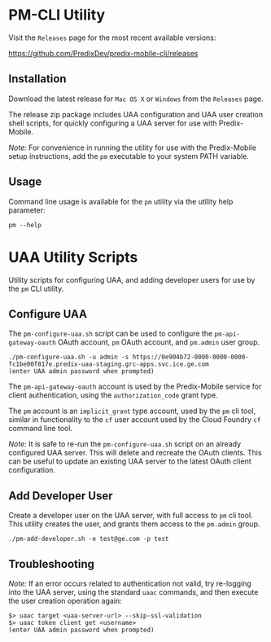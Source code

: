 # PM-CLI Utility

Visit the `Releases` page for the most recent available versions:

https://github.com/PredixDev/predix-mobile-cli/releases

## Installation

Download the latest release for `Mac OS X` or `Windows` from the `Releases` page.

The release zip package includes UAA configuration and UAA user creation shell scripts, for quickly configuring a UAA server for use with Predix-Mobile.

_Note:_ For convenience in running the utility for use with the Predix-Mobile setup instructions, add the `pm` executable to your system PATH variable.

## Usage

Command line usage is available for the `pm` utility via the utility help parameter:

```
pm --help
```




# UAA Utility Scripts

Utility scripts for configuring UAA, and adding developer users for use by the `pm` CLI utility.

## Configure UAA

The `pm-configure-uaa.sh` script can be used to configure the `pm-api-gateway-oauth` OAuth account, `pm` OAuth account, and `pm.admin` user group.

```
./pm-configure-uaa.sh -u admin -s https://0e904b72-0000-0000-0000-fc1be00f817e.predix-uaa-staging.grc-apps.svc.ice.ge.com
(enter UAA admin password when prompted)
```

The `pm-api-gateway-oauth` account is used by the Predix-Mobile service for client authentication, using the `authorization_code` grant type.  

The `pm` account is an `implicit_grant` type account, used by the `pm` cli tool, similar in functionality to the `cf` user account used by the Cloud Foundry `cf` command line tool.

_Note:_ It is safe to re-run the `pm-configure-uaa.sh` script on an already configured UAA server.  This will delete and recreate the OAuth clients.  This can be useful to update an existing UAA server to the latest OAuth client configuration. 

## Add Developer User

Create a developer user on the UAA server, with full access to `pm` cli tool.  This utility creates the user, and grants them access to the `pm.admin` group.

```
./pm-add-developer.sh -e test@ge.com -p test
```

## Troubleshooting

_Note:_ If an error occurs related to authentication not valid, try re-logging into the UAA server, using the standard `uaac` commands, and then execute the user creation operation again:

```
$> uaac target <uaa-server-url> --skip-ssl-validation
$> uaac token client get <username>
(enter UAA admin password when prompted)
```



